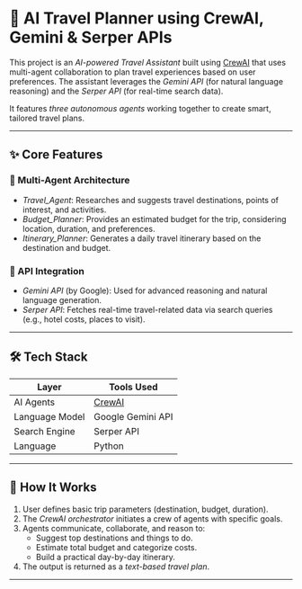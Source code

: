 # 🧭 AI Travel Planner using CrewAI, Gemini & Serper APIs

This project is an *AI-powered Travel Assistant* built using [CrewAI](https://docs.crewai.com/) that uses multi-agent collaboration to plan travel experiences based on user preferences. The assistant leverages the *Gemini API* (for natural language reasoning) and the *Serper API* (for real-time search data).

It features *three autonomous agents* working together to create smart, tailored travel plans.

---

## ✨ Core Features

### 🤖 Multi-Agent Architecture
- *Travel_Agent*: Researches and suggests travel destinations, points of interest, and activities.
- *Budget_Planner*: Provides an estimated budget for the trip, considering location, duration, and preferences.
- *Itinerary_Planner*: Generates a daily travel itinerary based on the destination and budget.

### 🔗 API Integration
- *Gemini API* (by Google): Used for advanced reasoning and natural language generation.
- *Serper API*: Fetches real-time travel-related data via search queries (e.g., hotel costs, places to visit).

---

## 🛠 Tech Stack

| Layer         | Tools Used                             |
|---------------|----------------------------------------|
| AI Agents     | [CrewAI](https://docs.crewai.com/)     |
| Language Model| Google Gemini API                      |
| Search Engine | Serper API                             |
| Language      | Python                                 |

---

## 🧠 How It Works

1. User defines basic trip parameters (destination, budget, duration).
2. The *CrewAI orchestrator* initiates a crew of agents with specific goals.
3. Agents communicate, collaborate, and reason to:
   - Suggest top destinations and things to do.
   - Estimate total budget and categorize costs.
   - Build a practical day-by-day itinerary.
4. The output is returned as a *text-based travel plan*.

---

